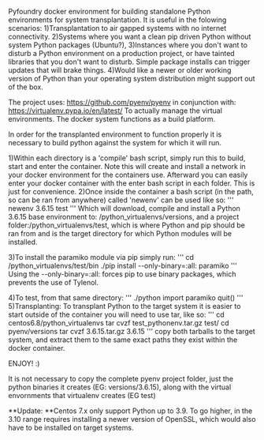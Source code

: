 Pyfoundry docker environment for building standalone Python environments for system transplantation. It is useful in the folowing scenarios:
1)Transplantation to air gapped systems with no internet connectivity.
2)Systems where you want a clean pip driven Python without system Python packages (Ubuntu?),
3)Instances where you don't want to disturb a Python environment on a production project, or have tainted libraries that you don't want to disturb. Simple package installs can trigger updates that will brake things.
4)Would like a newer or older working version of Python than your operating system distribution might support out of the box.

The project uses:
https://github.com/pyenv/pyenv
in conjunction with:
https://virtualenv.pypa.io/en/latest/
To actually manage the virtual environments. The docker system functions as a build platform.

In order for the transplanted environment to function properly it is necessary to build python against the system for which it will run.

1)Within each directory is a 'compile' bash script, simply run this to build, start and enter the container. Note this will create and install a network in your docker environment for the containers use. Afterward you can easily enter your docker container with the enter bash script in each folder. This is just for convenience.
2)Once inside the container a bash script (in the path, so can be ran from anywhere) called 'newenv' can be used like so:
'''
newenv 3.6.15 test
'''
Which will download, compile and install a Python 3.6.15 base environment to: /python_virtualenvs/versions, and a project folder:/python_virtualenvs/test, which is where Python and pip should be ran from and is the target directory for which Python modules will be installed.

3)To install the paramiko module via pip simply run: 
'''
cd /python_virtualenvs/test/bin
./pip install --only-binary=:all: paramiko
'''
Using the --only-binary=:all: forces pip to use binary packages, which prevents the use of Tylenol.

4)To test, from that same directory:
'''
./python
import paramiko
quit()
'''
5)Transplanting: To transplant Python to the target system it is easier to start outside of the container you will need to use tar, like so:
'''
cd centos6.8/python_virtualenvs
tar cvzf test_pythonenv.tar.gz test/
cd pyenv/versions
tar cvzf 3.6.15.tar.gz 3.6.15
'''
copy both tarballs to the target system, and extract them to the same exact paths they exist within the docker container.

ENJOY! :)



It is not necessary to copy the complete pyenv project folder, just the python binaries it creates (EG: versions/3.6.15), along with the virtual envornments that virtualenv creates (EG test)

**Update:
**Centos 7.x only support Python up to 3.9. To go higher, in the 3.10 range requires installing a newer version of OpenSSL, which would also have to be installed on target systems.

